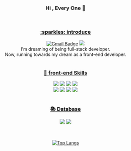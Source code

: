 <div align=center>

### Hi , Every One 👋
<!--
**limdoohee/limdoohee** is a ✨ _special_ ✨ repository because its `README.md` (this file) appears on your GitHub profile.

Here are some ideas to get you started:

- 🔭 I’m currently working on ...
- 🌱 I’m currently learning ...
- 👯 I’m looking to collaborate on ...
- 🤔 I’m looking for help with ...
- 💬 Ask me about ...
- 📫 How to reach me: ...
- 😄 Pronouns: ...
- ⚡ Fun fact: ...
-->

  
<br/>
<a href="url" > <h3>:sparkles: introduce </h3> </a> 

[![Gmail Badge](https://img.shields.io/badge/Gmail-d14836?style=flat-square&logo=Gmail&logoColor=white&link=mailto:limdoohee@gmail.com)](mailto:limdoohee@gmail.com)
<a href="https://limdoohee.tistory.com/)" ><img src="https://img.shields.io/badge/devblog-000000?style=flat&logo=Tistory&logoColor=white"/></a><br/>
  I'm dreaming of being full-stack developer.<br/>
Now, running towards my dream as a front-end developer.<br/>
<br/>
<a href="url" > <h3>:dizzy: front-end Skills </h3> </a> 
<img src="https://img.shields.io/badge/JavaScript-F7DF1E?style=flat&logo=JavaScript&logoColor=white"/>
<img src="https://img.shields.io/badge/TypeScript-3178C6?style=flat&logo=TypeScript&logoColor=white"/>
<img src="https://img.shields.io/badge/React-61dafb?style=flat&logo=React&logoColor=white"/>
<img src="https://img.shields.io/badge/Next-000000?style=flat&logo=Next.js&logoColor=white"/>
<br/>
<img src="https://img.shields.io/badge/Recoil-3578e5?style=flat"/>
<img src="https://img.shields.io/badge/firebase-FFCA28?style=flat&logo=firebase&logoColor=white"/>
<img src="https://img.shields.io/badge/styled components-DB7093?style=flat&logo=styled-components&logoColor=white"/>
<img src="https://img.shields.io/badge/Sass-CC6699?style=flat&logo=Sass&logoColor=white"/>
<br/>
<br/>
<a href="url" > <h3>:books: Database </h3> </a> 
<img src="https://img.shields.io/badge/MSSQL-CC2927?style=flat&logo=Microsoft SQL Server&logoColor=white"/>
<img src="https://img.shields.io/badge/MySQL-4479A1?style=flat&logo=MySQL&logoColor=white"/>
<br/>
<br/>

  <br/>[![Top Langs](https://github-readme-stats.vercel.app/api/top-langs/?username=limdoohee&layout=compact)](https://github.com/limdoohee/github-readme-stats)

<!-- ![Anurag's GitHub stats](https://github-readme-stats.vercel.app/api?username=limdoohee&show_icons=true&theme=radical) -->

</div>
